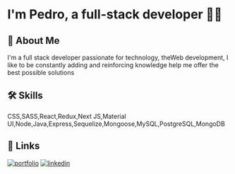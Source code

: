 # I'm Pedro, a full-stack developer 👨‍💻

## 🚀 About Me
I'm a full stack developer passionate for technology, theWeb development, I like to be constantly adding and reinforcing knowledge help me offer the best possible solutions

## 🛠 Skills
CSS,SASS,React,Redux,Next JS,Material UI,Node,Java,Express,Sequelize,Mongoose,MySQL,PostgreSQL,MongoDB


## 🔗 Links
[![portfolio](https://img.shields.io/badge/my_portfolio-000?style=for-the-badge&logo=ko-fi&logoColor=white)]() 
[![linkedin](https://img.shields.io/badge/linkedin-0A66C2?style=for-the-badge&logo=linkedin&logoColor=white)](https://www.linkedin.com/in/pedro-ragni/)


